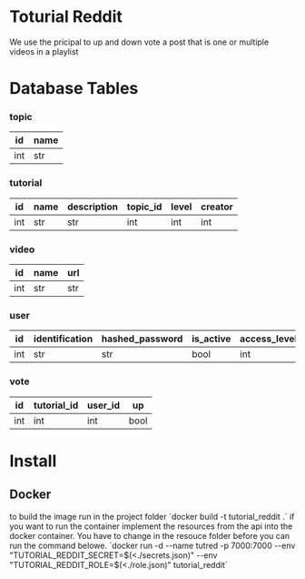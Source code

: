 # Toturial Reddit

We use the pricipal to up and down vote a post that is one or multiple videos in a playlist

# Database Tables

### topic
| id  | name |
|-----|------|
| int | str  |

### tutorial
| id  |name|description|topic_id|level|creator|
|-----|----|-----------|--------|-----|-------|
| int | str | str| int| int| int|

### video
| id  | name | url |
|-----|------|-----|
| int | str  | str |

### user
| id  | identification | hashed_password | is_active | access_level |
|-----|----------------|-----------------|-----------|--------------|
| int | str            | str             | bool      | int          |

### vote
| id  | tutorial_id | user_id | up   |
|-----|-------------|---------|------|
| int | int         | int     | bool |

# Install

## Docker 

to build the image run in the project folder
´docker build -t tutorial_reddit .´
if you want to run the container implement the resources from the api into the docker container. You have to change in the resouce folder before you can run the command belowe.
´docker run -d --name tutred -p 7000:7000 --env "TUTORIAL_REDDIT_SECRET=$(<./secrets.json)" --env "TUTORIAL_REDDIT_ROLE=$(<./role.json)" tutorial_reddit´